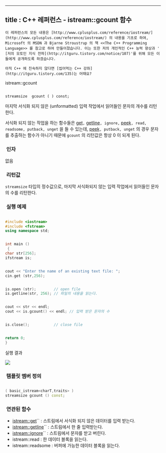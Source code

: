 ----------------
title : C++ 레퍼런스 - istream::gcount 함수
--------------








```warning
이 레퍼런스의 모든 내용은 [http://www.cplusplus.com/reference/iostream/](http://www.cplusplus.com/reference/iostream/) 의 내용을 기초로 하여, Microsoft 의 MSDN 과 Bjarne Stroustrup 의 책 <<The C++ Programming Language>> 를 참고로 하여 만들어졌습니다. 이는 또한 저의 개인적인 C++ 능력 향상과 ' [저의 모토인 지식 전파](http://itguru.tistory.com/notice/107)'를 위해 모든 이들에게 공개하도록 하겠습니다.
```

```info
아직 C++ 에 친숙하지 않다면 [씹어먹는 C++ 강좌](http://itguru.tistory.com/135)는 어때요?
```




istream::gcount




```info

streamsize  gcount ( ) const;
```



마지막 서식화 되지 않은 (unformatted) 입력 작업에서 읽어들인 문자의 개수를 리턴한다.


서식화 되지 않는 작업을 하는 함수들은 [get](http://itguru.tistory.com/191)`,` [getline](http://itguru.tistory.com/149)`, ignore,` [peek](http://itguru.tistory.com/194)`, read, readsome, putback, unget` 을 들 수 있는데, [peek](http://itguru.tistory.com/194)`, putback, unget` 의 경우 문자를 추출하는 함수가 아니기 때문에 `gcount` 의 리턴값은 항상 0 이 되게 된다.






###  인자




없음



###  리턴값




`streamsize` 타입의 정수값으로, 마지막 서식화되지 않는 입력 작업에서 읽어들인 문자의 수를 리턴한다.



###  실행 예제


```cpp

#include <iostream>
#include <fstream>
using namespace std;


int main ()
 {
char str[256];
ifstream is;


cout << "Enter the name of an existing text file: ";
cin.get (str,256);


is.open (str);        // open file
is.getline(str, 256); // 파일의 내용을 읽는다.


cout << str << endl;
cout << is.gcount() << endl; // 입력 받은 문자의 수


is.close();           // close file


return 0;
}
```



실행 결과




![](http://img1.daumcdn.net/thumb/R1920x0/?fname=http%3A%2F%2Fcfile8.uf.tistory.com%2Fimage%2F1320A43E509A5E7910D3F4)







###  템플릿 멤버 정의


```cpp

( basic_istream<charT,traits> )
streamsize gcount () const;
```






###  연관된 함수


*  [istream::get](http://itguru.tistory.com/191)`` : 스트림에서 서식화 되지 않은 데이터를 입력 받는다.
*  [istream::getline](http://itguru.tistory.com/149)`` : 스트림에서 한 줄 입력받는다.
*  [istream::ignore](http://itguru.tistory.com/193)`` : 스트림에서 문자를 받고 버린다.
* istream::read : 한 데이터 블록을 읽는다.
* istream::readsome : 버퍼에 가능한 데이터 블록을 읽는다.



